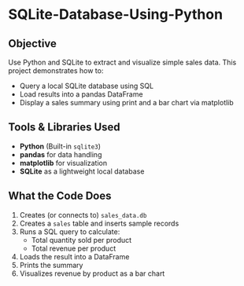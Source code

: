# SQLite-Database-Using-Python

##  Objective
Use Python and SQLite to extract and visualize simple sales data. This project demonstrates how to:
- Query a local SQLite database using SQL
- Load results into a pandas DataFrame
- Display a sales summary using print and a bar chart via matplotlib

##  Tools & Libraries Used
- **Python** (Built-in `sqlite3`)
- **pandas** for data handling
- **matplotlib** for visualization
- **SQLite** as a lightweight local database

##  What the Code Does
1. Creates (or connects to) `sales_data.db`
2. Creates a `sales` table and inserts sample records
3. Runs a SQL query to calculate:
   - Total quantity sold per product
   - Total revenue per product
4. Loads the result into a DataFrame
5. Prints the summary
6. Visualizes revenue by product as a bar chart
